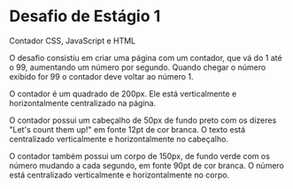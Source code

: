 # Desafio de Estágio 1
Contador CSS, JavaScript e HTML

O desafio consistiu em criar uma página com um contador, que vá do 1 até o 99, aumentando um número por segundo. Quando chegar o número exibido for 99 o contador deve voltar ao número 1.

O contador é um quadrado de 200px. Ele está  verticalmente e horizontalmente centralizado na página.

O contador possui um cabeçalho de 50px de fundo preto com os dizeres "Let's count them up!" em fonte 12pt de cor branca. O texto está centralizado verticalmente e horizontalmente no cabeçalho.

O contador também possui um corpo de 150px, de fundo verde com os número mudando a cada segundo, em fonte 90pt de cor branca. O número está centralizado verticalmente e horizontalmente no corpo.

